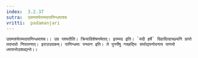 ```yaml
---
index:  3.2.37
sutra:  उग्रम्पश्येरम्मदपाणिन्धमाश्च
vritti:  padamanjari
---
```


	उग्रम्पश्येरम्मदपाणिन्धमाश्च।। उग्र पश्यतीति। क्रियाविशेषणमेतत्। इरम्मद इति। `मदी हर्षे` दिवादित्वाच्छ्यनि प्राप्ते तदभावो निपातनात्। इराउउदकम्। पाणिन्धमाः पन्थान इति। ते पुनर्येषु गच्छद्भिः सर्पाद्यपनोदनाय पाणयो ध्मायन्तेउशब्द्यन्ते।।
